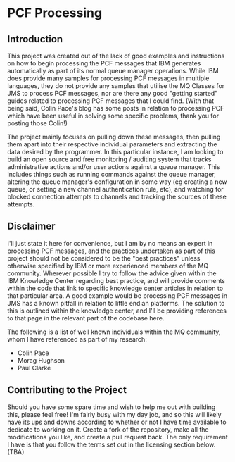 # PCF Processing
## Introduction
This project was created out of the lack of good examples and instructions on how to begin
processing the PCF messages that IBM generates automatically as part of its normal queue manager operations.
While IBM does provide many samples for processing PCF messages in multiple languages, they do not provide any samples
that utilise the MQ Classes for JMS to process PCF messages, nor are there any good "getting started" guides related to
processing PCF messages that I could find. (With that being said, Colin Pace's blog has some posts in relation to
processing PCF which have been useful in solving some specific problems, thank you for posting those Colin!)

The project mainly focuses on pulling down these messages, then pulling them apart into their respective
individual parameters and extracting the data desired by the programmer. In this particular instance, I am looking
to build an open source and free monitoring / auditing system that tracks administrative actions and/or user actions
against a queue manager. This includes things such as running commands against the queue manager, altering the queue
manager's configuration in some way (eg creating a new queue, or setting a new channel authentication rule, etc), and
watching for blocked connection attempts to channels and tracking the sources of these attempts.

## Disclaimer
I'll just state it here for convenience, but I am by no means an expert in processing PCF messages, and the practices
undertaken as part of this project should not be considered to be the "best practices" unless otherwise specified by
IBM or more experienced members of the MQ community. Wherever possible I try to follow the advice given within the IBM
Knowledge Center regarding best practice, and will provide comments within the code that link to specific knowledge
center articles in relation to that particular area. A good example would be processing PCF messages in JMS has a known
pitfall in relation to little endian platforms. The solution to this is outlined within the knowledge center, and I'll
be providing references to that page in the relevant part of the codebase here.

The following is a list of well known individuals within the MQ community, whom I have referenced as part of my
research:

* Colin Pace
* Morag Hughson
* Paul Clarke

## Contributing to the Project
Should you have some spare time and wish to help me out with building this, please feel free! I'm fairly busy with my
day job, and so this will likely have its ups and downs according to whether or not I have time available to dedicate
to working on it. Create a fork of the repository, make all the modifications you like, and create a pull request back.
The only requirement I have is that you follow the terms set out in the licensing section below. (TBA)
